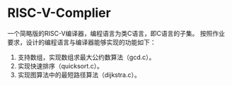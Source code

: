 # RISC-V-Complier
一个简略版的RISC-V编译器，编程语言为类C语言，即C语言的子集。
按照作业要求，设计的编程语言与编译器能够实现的功能如下：
1. 支持数组，实现数组求最大公约数算法（gcd.c）。 
2. 实现快速排序（quicksort.c）。 
3. 实现图算法中的最短路径算法（dijkstra.c）。

# 
